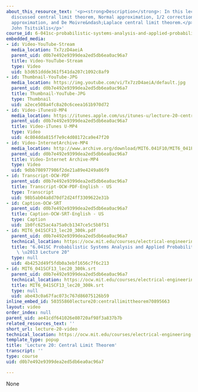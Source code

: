 ```yaml
---
about_this_resource_text: '<p><strong>Description</strong>: In this lecture, the professor
  discussed central limit theorem, Normal approximation, 1/2 correction for binomial
  approximation, and De Moivre&ndash;Laplace central limit theorem.</p>  <p><strong>Instructor</strong>:
  John Tsitsiklis</p>'
course_id: 6-041sc-probabilistic-systems-analysis-and-applied-probability-fall-2013
embedded_media:
- id: Video-YouTube-Stream
  media_location: Tx7zzD4aeiA
  parent_uid: d0b7e492e9399dea2ed5db6ea0ac96a7
  title: Video-YouTube-Stream
  type: Video
  uid: b3d651ddde361f541da207c1092c8af9
- id: Thumbnail-YouTube-JPG
  media_location: https://img.youtube.com/vi/Tx7zzD4aeiA/default.jpg
  parent_uid: d0b7e492e9399dea2ed5db6ea0ac96a7
  title: Thumbnail-YouTube-JPG
  type: Thumbnail
  uid: a2ece508a4fc8a20c6ceea161b970d72
- id: Video-iTunesU-MP4
  media_location: https://itunes.apple.com/us/itunes-u/lecture-20-central-limit-theorem/id577778306?i=123745454
  parent_uid: d0b7e492e9399dea2ed5db6ea0ac96a7
  title: Video-iTunes U-MP4
  type: Video
  uid: 4c804dda815f7e9c4d08172ca9e47f20
- id: Video-InternetArchive-MP4
  media_location: http://www.archive.org/download/MIT6.041F10/MIT6_041F11_lec20_300k.mp4
  parent_uid: d0b7e492e9399dea2ed5db6ea0ac96a7
  title: Video-Internet Archive-MP4
  type: Video
  uid: 9dbb708977986f2de21a89e4249a86f9
- id: Transcript-OCW-PDF
  parent_uid: d0b7e492e9399dea2ed5db6ea0ac96a7
  title: Transcript-OCW-PDF-English - US
  type: Transcript
  uid: 98b5ab04a8d70df2d24ff3309622e31b
- id: Caption-OCW-SRT
  parent_uid: d0b7e492e9399dea2ed5db6ea0ac96a7
  title: Caption-OCW-SRT-English - US
  type: Caption
  uid: 1b0fc625ac4a75a0cb1347ce5c5b8f51
- id: MIT6_041SCF13_lec20_300k.pdf
  parent_uid: d0b7e492e9399dea2ed5db6ea0ac96a7
  technical_location: https://ocw.mit.edu/courses/electrical-engineering-and-computer-science/6-041sc-probabilistic-systems-analysis-and-applied-probability-fall-2013/resource-index/lecture-20-video/MIT6_041SCF13_lec20_300k.pdf
  title: "6.041SC Probabilistic Systems Analysis and Applied Probability, Fall 2013Transcript\
    \ \u2013 Lecture 20"
  type: null
  uid: 4b4252d49f5fdb0a3ebf1656c7f6c213
- id: MIT6_041SCF13_lec20_300k.srt
  parent_uid: d0b7e492e9399dea2ed5db6ea0ac96a7
  technical_location: https://ocw.mit.edu/courses/electrical-engineering-and-computer-science/6-041sc-probabilistic-systems-analysis-and-applied-probability-fall-2013/resource-index/lecture-20-video/MIT6_041SCF13_lec20_300k.srt
  title: MIT6_041SCF13_lec20_300k.srt
  type: null
  uid: abe43c0a67fac073c767d86075126b59
inline_embed_id: 50355860lecture20:centrallimittheorem70895663
layout: video
order_index: null
parent_uid: ae41cdf641026e80720af98f3a837b7b
related_resources_text: ''
short_url: lecture-20-video
technical_location: https://ocw.mit.edu/courses/electrical-engineering-and-computer-science/6-041sc-probabilistic-systems-analysis-and-applied-probability-fall-2013/resource-index/lecture-20-video
template_type: popup
title: 'Lecture 20: Central Limit Theorem'
transcript: ''
type: course
uid: d0b7e492e9399dea2ed5db6ea0ac96a7

---
```

None